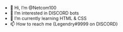 - 👋 Hi, I’m @Netcom100
- 👀 I’m interested in DISCORD bots
- 🌱 I’m currently learning HTML & CSS
- 📫 How to reach me {Legendry#9999 on DISCORD}
